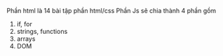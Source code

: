 Phần html là 14 bài tập phần html/css
Phần Js sẽ chia thành 4 phần gồm
1. if, for
2. strings, functions
3. arrays
4. DOM